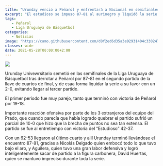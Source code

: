 ```yaml
---
title: "Urunday venció a Peñarol y enfrentará a Nacional en semifinales"
excerpt: "El estudioso se impuso 87-81 al aurinegro y liquidó la serie de cuartos de final 2-0 sin necesidad de llegar a un tercer partido."
tags:
   - Peñarol
   - Liga Uruguaya de Básquetbol
categories:
   - Noticias
image: "https://camo.githubusercontent.com/d0f2ed6d35a3e92931404c330247e9cf58157c6609c7412e1835917f1cd6b8f8/68747470733a2f2f7777772e72657075626c6963612e636f6d2e75792f77702d636f6e74656e742f75706c6f6164732f323032312f30352f5572756e6461792d50656e61726f6c2e6a706567"
classes: wide
date: 2021-05-28T00:00:00+2:00
---
```



<img src="https://camo.githubusercontent.com/d0f2ed6d35a3e92931404c330247e9cf58157c6609c7412e1835917f1cd6b8f8/68747470733a2f2f7777772e72657075626c6963612e636f6d2e75792f77702d636f6e74656e742f75706c6f6164732f323032312f30352f5572756e6461792d50656e61726f6c2e6a706567">


Urunday Univewrsitario semetió en las semifinales de la Liga Uruguaya de Básquetbol tras derrotar a Peñarol por 87-81 en el segundo partido de la llave de cuartos de final, y de esaa forma liquidar la serie a su favor con un 2-0, evitando llegar al tercer partido.


El primer período fue muy parejo, tanto que terminó con victoria de Peñarol por 19-18.


Importante reacción ofensiva por parte de los 3 extranjeros del equipo del Prado, que cuando parecía que había logrado quebrar el partido sufrió un parcial de 10-0 que hizo que la brecha de puntos no sea tan extensa. El partido se fue al entretiempo con victoria del “Estudioso” 42-37.


Con un 62-53 llegaron al último cuarto y allí Urunday terminó llevándose el encuentro 87-81, gracias a Nicolás Delgado quien embocó todo lo que tuvo bajo el aro, y Aguilera, quien tuvo una gran labor defensiva y logró inteligentemente sacar de partido a la figura carbonera, David Huertas, quien se mantuvo impreciso durante toda la serie.


